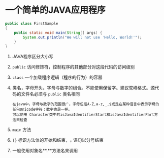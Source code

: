 # 一个简单的JAVA应用程序

```java
public class FirstSample
{
	public static void main(String[] args) {
		System.out.println("We will not use 'Hello, World!'");
	}
}
```

1. JAVA程序区分大小写
2. `public` 访问修饰符，控制程序的其他部分对这段代码的访问级别
3. `class` 一个加载程序逻辑（程序的行为）的容器
4. 类名，字母开头，字母与数字的组合。不能使用保留字。建议驼峰格式。源代码的文件名必须与 `public` 类名相同

   ```
   在java中，字母与数字的范围很广，字母包括A-Z,a-z,_,$或是在某种语言中表示字母的任何Unicode字符；数字也是一样。
   可以使用 Character类中的isJavaIdentifierStart和isJavaIdentifierPart方法来检查
   ```

5. `main` 方法
6. `{}` 标识方法体的开始和结束，`;` 语句以分号结束
7. 一般使用对象名**.**方法名来调用